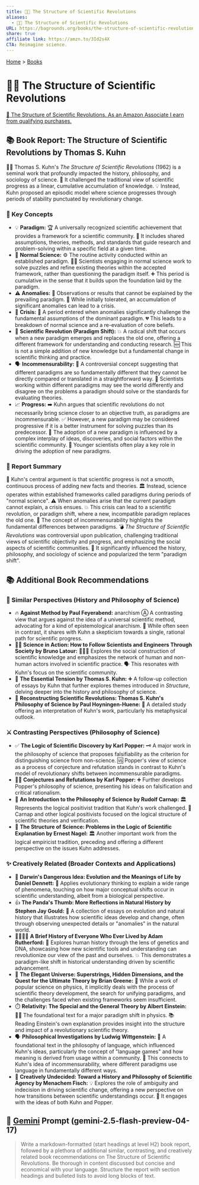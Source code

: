 ```yaml
---
title: 🔬🔄 The Structure of Scientific Revolutions
aliases:
  - 🔬🔄 The Structure of Scientific Revolutions
URL: https://bagrounds.org/books/the-structure-of-scientific-revolutions
share: true
affiliate link: https://amzn.to/3Id2s4X
CTA: Reimagine science.
---
```

[Home](../index.md) > [Books](./index.md)  
# 🔬🔄 The Structure of Scientific Revolutions  
[🛒 The Structure of Scientific Revolutions. As an Amazon Associate I earn from qualifying purchases.](https://amzn.to/3Id2s4X)  
  
## 📚 Book Report: The Structure of Scientific Revolutions by Thomas S. Kuhn  
  
👨‍🏫 Thomas S. Kuhn's *The Structure of Scientific Revolutions* (1962) is a seminal work that profoundly impacted the history, philosophy, and sociology of science. 🔄 It challenged the traditional view of scientific progress as a linear, cumulative accumulation of knowledge. 💡 Instead, Kuhn proposed an episodic model where science progresses through periods of stability punctuated by revolutionary change.  
  
### 🔑 Key Concepts  
  
* 💡 **Paradigm:** 🏆 A universally recognized scientific achievement that provides a framework for a scientific community. 🤝 It includes shared assumptions, theories, methods, and standards that guide research and problem-solving within a specific field at a given time.  
* 🔬 **Normal Science:** ⚙️ The routine activity conducted within an established paradigm. 👨‍🔬 Scientists engaging in normal science work to solve puzzles and refine existing theories within the accepted framework, rather than questioning the paradigm itself. ➕ This period is cumulative in the sense that it builds upon the foundation laid by the paradigm.  
* ⚠️ **Anomalies:** 🧐 Observations or results that cannot be explained by the prevailing paradigm. 😬 While initially tolerated, an accumulation of significant anomalies can lead to a crisis.  
* 🚨 **Crisis:** 🤯 A period entered when anomalies significantly challenge the fundamental assumptions of the dominant paradigm. 💔 This leads to a breakdown of normal science and a re-evaluation of core beliefs.  
* 🚀 **Scientific Revolution (Paradigm Shift):** 💥 A radical shift that occurs when a new paradigm emerges and replaces the old one, offering a different framework for understanding and conducting research. 🆕 This is not a simple addition of new knowledge but a fundamental change in scientific thinking and practice.  
* 🗣️ **Incommensurability:** 💬 A controversial concept suggesting that different paradigms are so fundamentally different that they cannot be directly compared or translated in a straightforward way. 🤔 Scientists working within different paradigms may see the world differently and disagree on the problems a paradigm should solve or the standards for evaluating theories.  
* 📈 **Progress:** ➡️ Kuhn argues that scientific revolutions do not necessarily bring science closer to an objective truth, as paradigms are incommensurable. ✅ However, a new paradigm may be considered progressive if it is a better instrument for solving puzzles than its predecessor. 🤝 The adoption of a new paradigm is influenced by a complex interplay of ideas, discoveries, and social factors within the scientific community. 👶 Younger scientists often play a key role in driving the adoption of new paradigms.  
  
### 📝 Report Summary  
  
🤔 Kuhn's central argument is that scientific progress is not a smooth, continuous process of adding new facts and theories. 🏛️ Instead, science operates within established frameworks called paradigms during periods of "normal science". ⚠️ When anomalies arise that the current paradigm cannot explain, a crisis ensues. 💥 This crisis can lead to a scientific revolution, or paradigm shift, where a new, incompatible paradigm replaces the old one. 💬 The concept of incommensurability highlights the fundamental differences between paradigms. 💣 *The Structure of Scientific Revolutions* was controversial upon publication, challenging traditional views of scientific objectivity and progress, and emphasizing the social aspects of scientific communities. 🌟 It significantly influenced the history, philosophy, and sociology of science and popularized the term "paradigm shift".  
  
## 📚 Additional Book Recommendations  
  
### 🤝 Similar Perspectives (History and Philosophy of Science)  
  
* 🔥 **Against Method by Paul Feyerabend:** anarchism Ⓐ A contrasting view that argues against the idea of a universal scientific method, advocating for a kind of epistemological anarchism. 🤔 While often seen in contrast, it shares with Kuhn a skepticism towards a single, rational path for scientific progress.  
* 🧑‍🔬 **Science in Action: How to Follow Scientists and Engineers Through Society by Bruno Latour:** 🧑‍🤝‍🧑 Explores the social construction of scientific knowledge and emphasizes the network of human and non-human actors involved in scientific practice. 🗣️ This resonates with Kuhn's focus on the scientific community.  
* 🧐 **The Essential Tension by Thomas S. Kuhn:** ➕ A follow-up collection of essays by Kuhn that further explores themes introduced in *Structure*, delving deeper into the history and philosophy of science.  
* 🤔 **Reconstructing Scientific Revolutions: Thomas S. Kuhn's Philosophy of Science by Paul Hoyningen-Huene:** 🧐 A detailed study offering an interpretation of Kuhn's work, particularly his metaphysical outlook.  
  
### ⚔️ Contrasting Perspectives (Philosophy of Science)  
  
* ✅ **The Logic of Scientific Discovery by Karl Popper:** 🗝️ A major work in the philosophy of science that proposes falsifiability as the criterion for distinguishing science from non-science. 🆚 Popper's view of science as a process of conjecture and refutation stands in contrast to Kuhn's model of revolutionary shifts between incommensurable paradigms.  
* 🙅‍♂️ **Conjectures and Refutations by Karl Popper:** ➕ Further develops Popper's philosophy of science, presenting his ideas on falsification and critical rationalism.  
* 🤔 **An Introduction to the Philosophy of Science by Rudolf Carnap:** 🏛️ Represents the logical positivist tradition that Kuhn's work challenged. 📑 Carnap and other logical positivists focused on the logical structure of scientific theories and verification.  
* 🤔 **The Structure of Science: Problems in the Logic of Scientific Explanation by Ernest Nagel:** 🏛️ Another important work from the logical empiricist tradition, preceding and offering a different perspective on the issues Kuhn addresses.  
  
### ✨ Creatively Related (Broader Contexts and Applications)  
  
* 🧬 **Darwin's Dangerous Idea: Evolution and the Meanings of Life by Daniel Dennett:** 🐒 Applies evolutionary thinking to explain a wide range of phenomena, touching on how major conceptual shifts occur in scientific understanding, albeit from a biological perspective.  
* 👍 **The Panda's Thumb: More Reflections in Natural History by Stephen Jay Gould:** 🐼 A collection of essays on evolution and natural history that illustrates how scientific ideas develop and change, often through observing unexpected details or "anomalies" in the natural world.  
* 👨‍👩‍👧‍👦 **A Brief History of Everyone Who Ever Lived by Adam Rutherford:** 🧬 Explores human history through the lens of genetics and DNA, showcasing how new scientific tools and understanding can revolutionize our view of the past and ourselves. 💥 This demonstrates a paradigm-like shift in historical understanding driven by scientific advancement.  
* 🌌 **The Elegant Universe: Superstrings, Hidden Dimensions, and the Quest for the Ultimate Theory by Brian Greene:** 💫 While a work of popular science on physics, it implicitly deals with the process of scientific theory development, the search for unifying paradigms, and the challenges faced when existing frameworks seem insufficient.  
* ⏱️ **Relativity: The Special and the General Theory by Albert Einstein:** 👨‍🔬 The foundational text for a major paradigm shift in physics. 📚 Reading Einstein's own explanation provides insight into the structure and impact of a revolutionary scientific theory.  
* 🗣️ **Philosophical Investigations by Ludwig Wittgenstein:** 💬 A foundational text in the philosophy of language, which influenced Kuhn's ideas, particularly the concept of "language games" and how meaning is derived from usage within a community. 🤝 This connects to Kuhn's idea of incommensurability, where different paradigms use language in fundamentally different ways.  
* 🤔 **Creatively Undecided: Toward a History and Philosophy of Scientific Agency by Menachem Fisch:** 💡 Explores the role of ambiguity and indecision in driving scientific change, offering a new perspective on how transitions between scientific understandings occur. 🤝 It engages with the ideas of both Kuhn and Popper.  
  
## 💬 [Gemini](../software/gemini.md) Prompt (gemini-2.5-flash-preview-04-17)  
> Write a markdown-formatted (start headings at level H2) book report, followed by a plethora of additional similar, contrasting, and creatively related book recommendations on The Structure of Scientific Revolutions. Be thorough in content discussed but concise and economical with your language. Structure the report with section headings and bulleted lists to avoid long blocks of text.